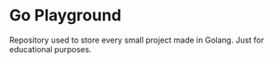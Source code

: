 # Go Playground

Repository used to store every small project made in Golang. Just for educational purposes.

